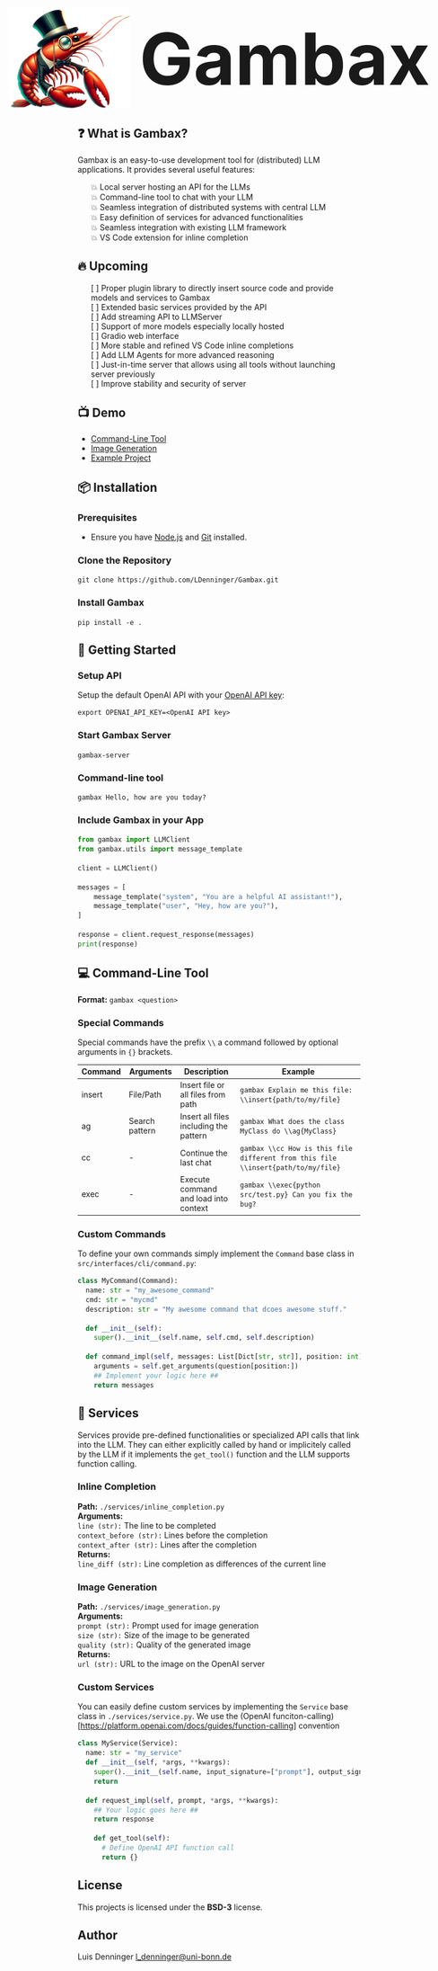 <div style="display: flex; align-items: center; justify-content: center; margin: 20px 0;">
  <img 
    src="misc/foreground_gamba.png" 
    alt="Logo"
    style="height: 180px; margin-right: 1rem;"
  />
  <span style="font-size: 8rem; font-weight: bold;">
    Gambax
  </span>
</div>

## ❓ What is Gambax?
Gambax is an easy-to-use development tool for (distributed) LLM applications. It provides several useful features: 
<ul style="list-style: none; margin: 0; padding: 0.1;">
  <li>💥 Local server hosting an API for the LLMs</li>
  <li>💥 Command-line tool to chat with your LLM</li>
  <li>💥 Seamless integration of distributed systems with central LLM</li>
  <li>💥 Easy definition of services for advanced functionalities</li>
  <li>💥 Seamless integration with existing LLM framework</li>
  <li>💥 VS Code extension for inline completion</li>
</ul>

## 🔥 Upcoming 
<ul style="list-style: none; margin: 0; padding: 0.2;">
  <li>[ ] Proper plugin library to directly insert source code and provide models and services to Gambax</li>
  <li>[ ] Extended basic services provided by the API</li>
  <li>[ ] Add streaming API to LLMServer</li>
  <li>[ ] Support of more models especially locally hosted</li>
  <li>[ ] Gradio web interface</li>
  <li>[ ] More stable and refined VS Code inline completions</li>
  <li>[ ] Add LLM Agents for more advanced reasoning</li>
  <li>[ ] Just-in-time server that allows using all tools without launching server previously</li>
  <li>[ ] Improve stability and security of server</li>
</ul>

## 📺 Demo
 - [Command-Line Tool](./examples/command_line.md)
 - [Image Generation](./examples/image_generation.md)
 - [Example Project](./examples/example_project/README.md)

## 📦 Installation

### Prerequisites

- Ensure you have [Node.js](https://nodejs.org/) and [Git](https://git-scm.com/) installed.

### Clone the Repository
```shell
git clone https://github.com/LDenninger/Gambax.git
```

### Install Gambax
```shell
pip install -e .
```

## 🚀 Getting Started

### Setup API
Setup the default OpenAI API with your [OpenAI API key](https://platform.openai.com/api-keys):
```shell
export OPENAI_API_KEY=<OpenAI API key>
```

### Start Gambax Server
```shell
gambax-server
```

### Command-line tool
```shell
gambax Hello, how are you today?
```

### Include Gambax in your App
```python
from gambax import LLMClient
from gambax.utils import message_template

client = LLMClient()

messages = [
    message_template("system", "You are a helpful AI assistant!"),
    message_template("user", "Hey, how are you?"),
]

response = client.request_response(messages)
print(response)
```

## 💻 Command-Line Tool

**Format:** `gambax <question>`

### Special Commands
Special commands have the prefix `\\` a command followed by optional arguments in `{}` brackets.

|  Command | Arguments  | Description  | Example | 
|---|---|---|---|
| insert |  File/Path  | Insert file or all files from path   | `gambax Explain me this file: \\insert{path/to/my/file}` | 
| ag  |  Search pattern  | Insert all files including the pattern | `gambax What does the class MyClass do \\ag{MyClass}`|
| cc  | -  | Continue the last chat  |  `gambax \\cc How is this file different from this file \\insert{path/to/my/file}` |
| exec  | -  | Execute command and load into context  |  `gambax \\exec{python src/test.py} Can you fix the bug?` |

### Custom Commands
To define your own commands simply implement the `Command` base class in `src/interfaces/cli/command.py`:
```python
class MyCommand(Command):
  name: str = "my_awesome_command"
  cmd: str = "mycmd"
  description: str = "My awesome command that dcoes awesome stuff."

  def __init__(self):
    super().__init__(self.name, self.cmd, self.description)

  def command_impl(self, messages: List[Dict[str, str]], position: int) -> List[Dict[str, str]]:
    arguments = self.get_arguments(question[position:])
    ## Implement your logic here ##
    return messages
```

## 🔧 Services
Services provide pre-defined functionalities or specialized API calls that link into the LLM.
They can either explicitly called by hand or implicitely called by the LLM if it implements the `get_tool()` function and the LLM supports function calling.

### Inline Completion 
**Path:** `./services/inline_completion.py` <br/>
**Arguments:** <br/>
 `line (str):` The line to be completed <br/>
 `context_before (str):` Lines before the completion <br/>
 `context_after (str):` Lines after the completion <br/>
 **Returns:** <br/>
 `line_diff (str):` Line completion as differences of the current line

### Image Generation
**Path:** `./services/image_generation.py` <br/>
**Arguments:** <br/>
 `prompt (str):` Prompt used for image generation <br/>
 `size (str):` Size of the image to be generated <br/>
 `quality (str):` Quality of the generated image <br/>
 **Returns:** <br/>
 `url (str):` URL to the image on the OpenAI server

### Custom Services
You can easily define custom services by implementing the `Service` base class in `./services/service.py`.
We use the (OpenAI funciton-calling)[https://platform.openai.com/docs/guides/function-calling] convention
```python
class MyService(Service):
  name: str = "my_service"
  def __init__(self, *args, **kwargs):
    super().__init__(self.name, input_signature=["prompt"], output_signature=["response"])
    return

  def request_impl(self, prompt, *args, **kwargs):
    ## Your logic goes here ##
    return response

    def get_tool(self):
      # Define OpenAI API function call 
      return {}
```



## License
This projects is licensed under the **BSD-3** license.

## Author
Luis Denninger <l_denninger@uni-bonn.de>
